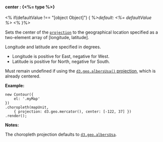 #### **center** : {<%= type %>}

<% if(defaultValue !== "[object Object]") { %>*default: <%= defaultValue %>* <% }%>

Sets the center of the [`projection`](#geo_config/config.choropleth.projection) to the geographical location specified as a two-element array of [longitude, latitude].

Longitude and latitude are specified in degrees. 

* Longitude is positive for East, negative for West.
* Latitude is positive for North, negative for South.

Must remain undefined if using the [`d3.geo.albersUsa()` projection](#geo_config/config.choropleth.projection), which is already centered.

**Example:**

	new Contour({
		el: '.myMap'
	})
	.choropleth(mapUnit,
		{ projection: d3.geo.mercator(), center: [-122, 37] })
	.render();

<!-- TODO: *[Try it.](<%= jsFiddleLink %>)* -->

**Notes:**

The choropleth projection defaults to [`d3.geo.albersUsa`](https://github.com/mbostock/d3/wiki/Geo-Projections). 



